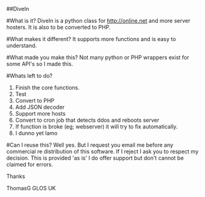 ##DiveIn

#What is it?
DiveIn is a python class for http://online.net and more server hosters. It is also to be converted to PHP.

#What makes it different?
It supports more functions and is easy to understand.

#What made you make this?
Not many python or PHP wrappers exist for some API's so I made this.

#Whats left to do?
1. Finish the core functions.
2. Test
3. Convert to PHP
4. Add JSON decoder
5. Support more hosts
6. Convert to cron job that detects ddos and reboots server
7. If function is broke (eg; webserver) it will try to fix automatically.
8. I dunno yet lamo

#Can I reuse this?
Well yes. But I request you email me before any commercial re distribution of this software. If I reject I ask you to respect my decision.
This is provided 'as is' I do offer support but don't cannot be claimed for errors.

Thanks

ThomasG
GLOS
UK
